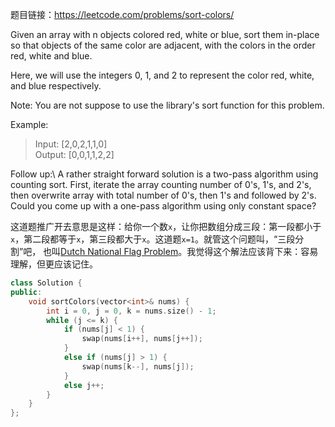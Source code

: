 题目链接：https://leetcode.com/problems/sort-colors/

Given an array with n objects colored red, white or blue, sort them in-place so that objects of the same color are adjacent, with the colors in the order red, white and blue.

Here, we will use the integers 0, 1, and 2 to represent the color red, white, and blue respectively.

Note: You are not suppose to use the library's sort function for this problem.

Example:

>Input: [2,0,2,1,1,0]\
>Output: [0,0,1,1,2,2]

Follow up:\ 
A rather straight forward solution is a two-pass algorithm using counting sort. First, iterate the array counting number of 0's, 1's, and 2's, then overwrite array with total number of 0's, then 1's and followed by 2's. Could you come up with a one-pass algorithm using only constant space?

这道题推广开去意思是这样：给你一个数`x`，让你把数组分成三段：第一段都小于`x`，第二段都等于`x`，第三段都大于`x`。这道题`x=1`。就管这个问题叫，“三段分割”吧， 也叫[Dutch National Flag Problem](https://en.wikipedia.org/wiki/Dutch_national_flag_problem#Pseudocode)。我觉得这个解法应该背下来：容易理解，但更应该记住。
```cpp
class Solution {
public:
    void sortColors(vector<int>& nums) {
        int i = 0, j = 0, k = nums.size() - 1;
        while (j <= k) {
            if (nums[j] < 1) {
                swap(nums[i++], nums[j++]);
            }
            else if (nums[j] > 1) {
                swap(nums[k--], nums[j]);
            }
            else j++;
        }
    }
};
```